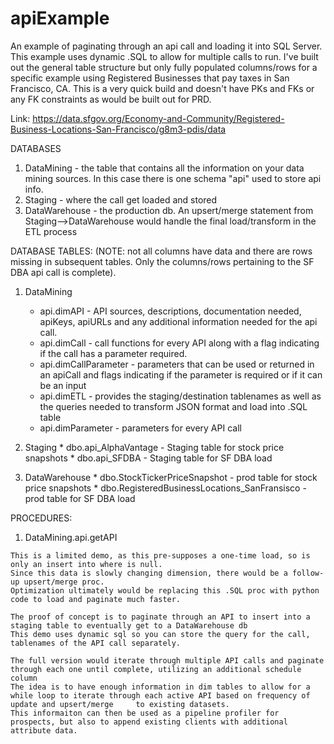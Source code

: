 # apiExample
An example of paginating through an api call and loading it into SQL Server. This example uses dynamic .SQL to allow for multiple calls to run. I've built out the general table structure but only fully populated columns/rows for a specific example using Registered Businesses that pay taxes in San Francisco, CA. This is a very quick build and doesn't have PKs and FKs or any FK constraints as would be built out for PRD.

Link: https://data.sfgov.org/Economy-and-Community/Registered-Business-Locations-San-Francisco/g8m3-pdis/data


DATABASES
  1) DataMining - the table that contains all the information on your data mining sources. In this case there is one schema "api" used to store api info.
  2) Staging - where the call get loaded and stored
  3) DataWarehouse - the production db. An upsert/merge statement from Staging-->DataWarehouse would handle the final load/transform in the ETL process


DATABASE TABLES: (NOTE: not all columns have data and there are rows missing in subsequent tables. Only the columns/rows pertaining to the SF DBA api call is complete).

1) DataMining
    * api.dimAPI            - API sources, descriptions, documentation needed, apiKeys,  apiURLs and any additional information needed for the api call.
    * api.dimCall           - call functions for every API along with a flag indicating if the call has a parameter required.
    * api.dimCallParameter  - parameters that can be used or returned in an apiCall and flags indicating if the parameter is required or if it can be an input
    * api.dimETL            - provides the staging/destination tablenames as well as the queries needed to transform JSON format and load into .SQL table
    * api.dimParameter      - parameters for every API call

  3) Staging
    * dbo.api_AlphaVantage  - Staging table for stock price snapshots
    * dbo.api_SFDBA         - Staging table for SF DBA load

  5) DataWarehouse
    * dbo.StockTickerPriceSnapshot                  - prod table for stock price snapshots
    * dbo.RegisteredBusinessLocations_SanFransisco  - prod table for SF DBA load


PROCEDURES:
  1) DataMining.api.getAPI

    This is a limited demo, as this pre-supposes a one-time load, so is only an insert into where is null.
    Since this data is slowly changing dimension, there would be a follow-up upsert/merge proc.
    Optimization ultimately would be replacing this .SQL proc with python code to load and paginate much faster. 

    The proof of concept is to paginate through an API to insert into a staging table to eventually get to a DataWarehouse db
    This demo uses dynamic sql so you can store the query for the call, tablenames of the API call separately. 

    The full version would iterate through multiple API calls and paginate through each one until complete, utilizing an additional schedule column 
    The idea is to have enough information in dim tables to allow for a while loop to iterate through each active API based on frequency of update and upsert/merge     to existing datasets.
    This informaiton can then be used as a pipeline profiler for prospects, but also to append existing clients with additional attribute data. 
